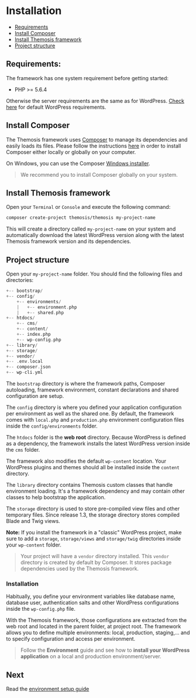 Installation============- [Requirements](#requirements)
- [Install Composer](#install-composer)
- [Install Themosis framework](#install-themosis-framework)
- [Project structure](#project-structure)Requirements:-------------The framework has one system requirement before getting started:- PHP >= 5.6.4Otherwise the server requirements are the same as for WordPress. [Check here](https://wordpress.org/about/requirements/) for default WordPress requirements.Install Composer----------------The Themosis framework uses [Composer](https://getcomposer.org/) to manage its dependencies and easily loads its files. Please follow the instructions [here](https://getcomposer.org/doc/00-intro.md) in order to install Composer either locally or globally on your computer.On Windows, you can use the Composer [Windows installer](https://getcomposer.org/Composer-Setup.exe).> We recommend you to install Composer globally on your system.Install Themosis framework--------------------------Open your `Terminal` or `Console` and execute the following command:```bashcomposer create-project themosis/themosis my-project-name```This will create a directory called `my-project-name` on your system and automatically download the latest WordPress version along with the latest Themosis framework version and its dependencies.Project structure-----------------Open your `my-project-name` folder. You should find the following files and directories:```php+-- bootstrap/+-- config/    +-- environments/    |   +-- environment.php    |   +-- shared.php+-- htdocs/    +-- cms/    +-- content/    +-- index.php    +-- wp-config.php+-- library/+-- storage/+-- vendor/+-- .env.local+-- composer.json+-- wp-cli.yml```The `bootstrap` directory is where the framework paths, Composer autoloading, framework environment, constant declarations and shared configuration are setup.The `config` directory is where you defined your application configuration per environment as well as the shared one. By default, the framework comes with `local.php` and `production.php` environment configuration files inside the `config/environments` folder.The `htdocs` folder is the **web root** directory. Because WordPress is defined as a dependency, the framework installs the latest WordPress version inside the `cms` folder.The framework also modifies the default `wp-content` location. Your WordPress plugins and themes should all be installed inside the `content` directory.The `library` directory contains Themosis custom classes that handle environment loading. It's a framework dependency and may contain other classes to help bootstrap the application.The `storage` directory is used to store pre-compiled view files and other temporary files. Since release 1.3, the storage directory stores compiled Blade and Twig views.**Note:** If you install the framework in a "classic" WordPress project, make sure to add a `storage`, `storage/views` and `storage/twig` directories inside your `wp-content` folder.> Your project will have a `vendor` directory installed. This `vendor` directory is created by default by Composer. It stores package dependencies used by the Themosis framework.### InstallationHabitually, you define your environment variables like database name, database user, authentication salts and other WordPress configurations inside the `wp-config.php` file.With the Themosis framework, those configurations are extracted from the web root and located in the parent folder, at project root. The framework allows you to define multiple environments: local, production, staging,... and to specify configuration and access per environment.> Follow the **Environment** guide and see how to **install your WordPress application** on a local and production environment/server.Next----Read the [environment setup guide]({{url}}/environment)